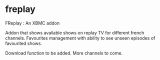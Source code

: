 freplay
=======

FReplay : An XBMC addon

Addon that shows available shows on replay TV for different french channels.
Favourites management with ability to see unseen episodes of favourited shows.

Download function to be added.
More channels to come.
